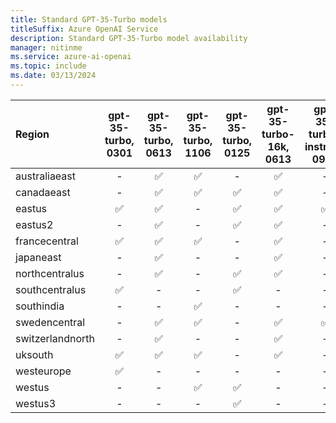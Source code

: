 ```yaml
---
title: Standard GPT-35-Turbo models
titleSuffix: Azure OpenAI Service
description: Standard GPT-35-Turbo model availability
manager: nitinme
ms.service: azure-ai-openai
ms.topic: include
ms.date: 03/13/2024
---
```


| **Region**   | **gpt-35-turbo**, **0301**   | **gpt-35-turbo**, **0613**   | **gpt-35-turbo**, **1106**   | **gpt-35-turbo**, **0125**   | **gpt-35-turbo-16k**, **0613**   | **gpt-35-turbo-instruct**, **0914**   |
|:-----------------|:--------------------------:|:--------------------------:|:--------------------------:|:--------------------------:|:------------------------------:|:-----------------------------------:|
| australiaeast    | -                      | ✅                       | ✅                       | -                      | ✅                           | -                               |
| canadaeast       | -                      | ✅                       | ✅                       | ✅                       | ✅                           | -                               |
| eastus           | ✅                       | ✅                       | -                      | ✅                       | ✅                           | ✅                                |
| eastus2          | -                      | ✅                       | -                      | ✅                       | ✅                           | -                               |
| francecentral    | ✅                       | ✅                       | ✅                       | -                      | ✅                           | -                               |
| japaneast        | -                      | ✅                       | -                      | -                      | ✅                           | -                               |
| northcentralus   | -                      | ✅                       | -                      | ✅                       | ✅                           | -                               |
| southcentralus   | ✅                       | -                      | -                      | ✅                       | -                          | -                               |
| southindia       | -                      | -                      | ✅                       | -                      | -                          | -                               |
| swedencentral    | -                      | ✅                       | ✅                       | -                      | ✅                           | ✅                                |
| switzerlandnorth | -                      | ✅                       | -                      | -                      | ✅                           | -                               |
| uksouth          | ✅                       | ✅                       | ✅                       | -                      | ✅                           | -                               |
| westeurope       | ✅                       | -                      | -                      | -                      | -                          | -                               |
| westus           | -                      | -                      | ✅                       | ✅                       | -                          | -                               |
| westus3          | -                      | -                      | -                      | ✅                       | -                          | -                               |
